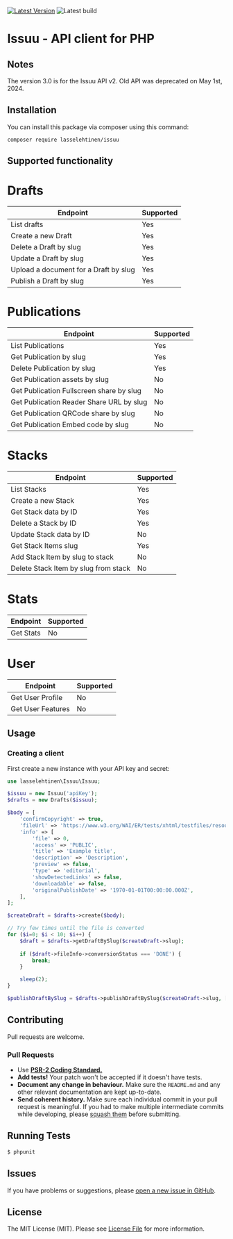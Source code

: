 [![Latest Version](https://img.shields.io/packagist/v/lasselehtinen/issuu.svg)](https://github.com/lasselehtinen/issuu/releases)
![Latest build](https://github.com/lasselehtinen/issuu/actions/workflows/run-tests.yml/badge.svg)

# Issuu - API client for PHP

## Notes

The version 3.0 is for the Issuu API v2. Old API was deprecated on May 1st, 2024.

## Installation
You can install this package via composer using this command:
```shell
composer require lasselehtinen/issuu
```
## Supported functionality
# Drafts
| Endpoint                               | Supported |
|----------------------------------------|-----------|
| List drafts                            | Yes       |
| Create a new Draft                     | Yes       |
| Delete a Draft by slug                 | Yes       |
| Update a Draft by slug                 | Yes       |
| Upload a document for a Draft by slug  | Yes       |
| Publish a Draft by slug                | Yes       |

# Publications
| Endpoint                                 | Supported |
|------------------------------------------|-----------|
| List Publications                        | Yes       |
| Get Publication by slug                  | Yes       |
| Delete Publication by slug               | Yes       |
| Get Publication assets by slug           | No        |
| Get Publication Fullscreen share by slug | No        |
| Get Publication Reader Share URL by slug | No        |
| Get Publication QRCode share by slug     | No        |
| Get Publication Embed code by slug       | No        |

# Stacks
| Endpoint                              | Supported |
|---------------------------------------|-----------|
| List Stacks                           | Yes       |
| Create a new Stack                    | Yes       |
| Get Stack data by ID                  | Yes       |
| Delete a Stack by ID                  | Yes       |
| Update Stack data by ID               | No        |
| Get Stack Items slug                  | Yes       |
| Add Stack Item by slug to stack       | No        |
| Delete Stack Item by slug from stack  | No        |

# Stats
| Endpoint                              | Supported |
|---------------------------------------|-----------|
| Get Stats                             | No        |

# User
| Endpoint                              | Supported |
|---------------------------------------|-----------|
| Get User Profile                      | No        |
| Get User Features                     | No        |

## Usage
### Creating a client
First create a new instance with your API key and secret:
```php
use lasselehtinen\Issuu\Issuu;

$issuu = new Issuu('apiKey');
$drafts = new Drafts($issuu);

$body = [
    'confirmCopyright' => true,
    'fileUrl' => 'https://www.w3.org/WAI/ER/tests/xhtml/testfiles/resources/pdf/dummy.pdf',
    'info' => [
        'file' => 0,
        'access' => 'PUBLIC',
        'title' => 'Example title',
        'description' => 'Description',
        'preview' => false,
        'type' => 'editorial',
        'showDetectedLinks' => false,
        'downloadable' => false,
        'originalPublishDate' => '1970-01-01T00:00:00.000Z',
    ],
];

$createDraft = $drafts->create($body);

// Try few times until the file is converted
for ($i=0; $i < 10; $i++) {
    $draft = $drafts->getDraftBySlug($createDraft->slug);
    
    if ($draft->fileInfo->conversionStatus === 'DONE') {
        break;
    }

    sleep(2);
}

$publishDraftBySlug = $drafts->publishDraftBySlug($createDraft->slug, ['desiredName' => 'foobar']);

```

## Contributing

Pull requests are welcome. 
### Pull Requests

- Use **[PSR-2 Coding Standard.](https://github.com/php-fig/fig-standards/blob/master/accepted/PSR-2-coding-style-guide.md)** 
- **Add tests!** Your patch won't be accepted if it doesn't have tests.
- **Document any change in behaviour.** Make sure the `README.md` and any other relevant documentation are kept up-to-date.
- **Send coherent history.** Make sure each individual commit in your pull request is meaningful. If you had to make multiple intermediate commits while developing, please [squash them](http://www.git-scm.com/book/en/v2/Git-Tools-Rewriting-History#Changing-Multiple-Commit-Messages) before submitting.

## Running Tests

```bash
$ phpunit
```

## Issues

If you have problems or suggestions, please [open a new issue in GitHub](https://github.com/lasselehtinen/issuu/issues). 

## License

The MIT License (MIT). Please see [License File](LICENSE.md) for more information.
